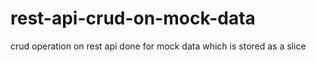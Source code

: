 # rest-api-crud-on-mock-data
crud operation on rest api done for mock data which is stored as a slice
